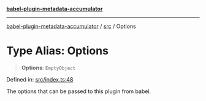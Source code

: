 [**babel-plugin-metadata-accumulator**](../../README.md)

***

[babel-plugin-metadata-accumulator](../../README.md) / [src](../README.md) / Options

# Type Alias: Options

> **Options**: `EmptyObject`

Defined in: [src/index.ts:48](https://github.com/Xunnamius/babel-plugin-metadata-accumulator/blob/1cb7c85862a6dd782a6e2b7aca80332634e6af1b/src/index.ts#L48)

The options that can be passed to this plugin from babel.
